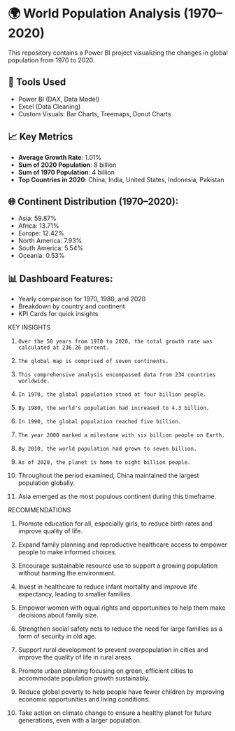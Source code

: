 # 🌍 World Population Analysis (1970–2020)

This repository contains a Power BI project visualizing the changes in global population from 1970 to 2020.

## 🔧 Tools Used
- Power BI (DAX, Data Model)
- Excel (Data Cleaning)
- Custom Visuals: Bar Charts, Treemaps, Donut Charts

## 📈 Key Metrics
- **Average Growth Rate**: 1.01%
- **Sum of 2020 Population**: 8 billion
- **Sum of 1970 Population**: 4 billion
- **Top Countries in 2020**: China, India, United States, Indonesia, Pakistan

## 🌐 Continent Distribution (1970–2020):
- Asia: 59.87%
- Africa: 13.71%
- Europe: 12.42%
- North America: 7.93%
- South America: 5.54%
- Oceania: 0.53%

## 📊 Dashboard Features:
- Yearly comparison for 1970, 1980, and 2020
- Breakdown by country and continent
- KPI Cards for quick insights

KEY INSIGHTS
1.     Over the 50 years from 1970 to 2020, the total growth rate was calculated at 236.26 percent.

2.     The global map is comprised of seven continents.

3.     This comprehensive analysis encompassed data from 234 countries worldwide.

4.     In 1970, the global population stood at four billion people.

5.     By 1980, the world's population had increased to 4.3 billion.

6.     In 1990, the global population reached five billion.

7.     The year 2000 marked a milestone with six billion people on Earth.

8.     By 2010, the world population had grown to seven billion.

9.     As of 2020, the planet is home to eight billion people.

10. Throughout the period examined, China maintained the largest population globally.

11. Asia emerged as the most populous continent during this timeframe.

RECOMMENDATIONS

1. Promote education for all, especially girls, to reduce birth rates and improve quality of life.

2. Expand family planning and reproductive healthcare access to empower people to make informed choices.

3. Encourage sustainable resource use to support a growing population without harming the environment.

4. Invest in healthcare to reduce infant mortality and improve life expectancy, leading to smaller families.

5. Empower women with equal rights and opportunities to help them make decisions about family size.

6. Strengthen social safety nets to reduce the need for large families as a form of security in old age.

7. Support rural development to prevent overpopulation in cities and improve the quality of life in rural areas.

8. Promote urban planning focusing on green, efficient cities to accommodate population growth sustainably.

9. Reduce global poverty to help people have fewer children by improving economic opportunities and living conditions.

10. Take action on climate change to ensure a healthy planet for future generations, even with a larger population.

